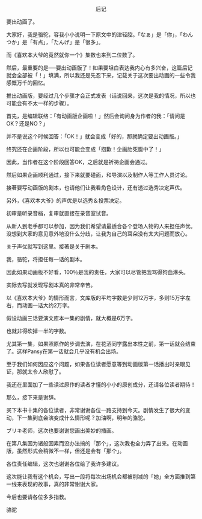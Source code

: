 <p align="center">后记</p>

要出动画了。

大家好，我是骆驼，容我小小说明一下原文中的津轻腔。「なぁ」是「你」，「わんつか」是「有点」，「たんげ」是「很多」。

而《喜欢本大爷的竟然就你一个》集数也来到二位数了。

然后，最重要的是──要出动画版了！如果要坦白表达我内心有多兴奋，这篇后记就会全部被「！」填满，所以我还是先忍下来，记载关于这次要出动画的一些令我感慨万千的回忆。

推出动画版，要经过几个步骤才会正式发表（话说回来，这次是我的情况，所以也可能会有不太一样的步骤）。

首先，是编辑联络：「有动画版企画啦！」然后会询问身为作者的我：「请问是OK？还是NO？」

并不是说这个时候回答：「OK！」就会变成「好的，那就确定要出动画版。」

终究还在企画阶段，所以也可能会变成「抱歉！企画胎死腹中了！」

因此，当作者在这个阶段回答OK，之后就是祈祷企画会通过。

然后如果企画顺利通过，接下来就要碰面，和导演以及制作人等工作人员讨论。

接著要写动画版的剧本，也请他们让我看角色设计，还有透过选秀决定声优。

另外，《喜欢本大爷》的声优是以选秀＆投票决定。

初审是听录音档，复审就直接在录音室试音。

从新人到老手都可以参加，因为我们希望请最适合各个登场人物的人来担任声优。没想到大家的意见意外地没什么分歧，让我为自己的耳朵没有太大问题而放心。

关于声优就写到这里。接著是关于剧本。

我，骆驼，将担任每一话的剧本。

因此如果动画版不好看，100％是我的责任，大家可以尽管把我骂得狗血淋头。

实际去写就发现写剧本真的非常辛苦。

以《喜欢本大爷》的情形而言，文库版的平均字数是少则12万字，多则15万字左右，而动画一话大约2万字。

假设动画三话要演文库本一集的剧情，就大概是6万字。

也就非得砍掉一半的字数。

尤其第一集，如果照原作的步调去演，在花洒同学露出本性之前，第一话就会结束了。这样Pansy在第一话就会几乎没有机会出场。

至于我们如何因应这个问题，如果各位读者愿意等到动画版第一话播出时亲眼见证，那就太令人欣慰了。

我还在里面加了一些读过原作的读者才懂的小小的原创成分，还请各位读者期待！

那么，接下来是谢辞。

买下本书十集的各位读者，非常谢谢各位一路支持到今天。剧情发生了很大的变动，下一集到底会演变成什么情形呢？加油啊，明年的骆驼。

ブリキ老师，这次也要谢谢您画出美妙的插画。

在第八集因为诸般因素而没办法搞的「那个」，这次我也全力弄了出来。在动画版，虽然形式会稍微不一样，但还是会有「那个」。

各位责任编辑，这次也谢谢各位给了我许多建议。

这次能让我有这个机会，写出一段将每次出场机会都被削减的「她」全方面推到第一线来表现的故事，真的非常谢谢大家。

今后也要请各位多多指教。

骆驼

